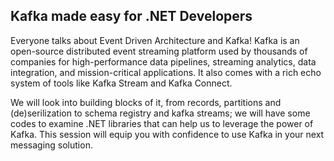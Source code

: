 ## Kafka made easy for .NET Developers

Everyone talks about Event Driven Architecture and Kafka! Kafka is an open-source distributed event streaming platform
used by thousands of companies for high-performance data pipelines, streaming analytics, data integration, and
mission-critical applications. It also comes with a rich echo system of tools like Kafka Stream and Kafka Connect.

We will look into building blocks of it, from records, partitions and (de)serilization to schema registry and kafka
streams; we will have some codes to examine .NET libraries that can help us to leverage the power of Kafka. This session
will equip you with confidence to use Kafka in your next messaging solution.
